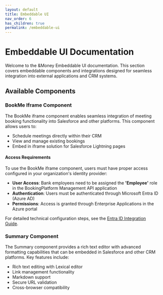 ```yaml
---
layout: default
title: Embeddable UI
nav_order: 6
has_children: true
permalink: /embeddable-ui
---
```


# Embeddable UI Documentation

Welcome to the &Money Embeddable UI documentation. This section covers embeddable components and integrations designed for seamless integration into external applications and CRM systems.

## Available Components

### BookMe Iframe Component
The BookMe iframe component enables seamless integration of meeting booking functionality into Salesforce and other platforms. This component allows users to:

- Schedule meetings directly within their CRM
- View and manage existing bookings
- Embed in iframe solution for Salesforce Lightning pages

#### Access Requirements

To use the BookMe iframe component, users must have proper access configured in your organization's identity provider:

- **User Access**: Bank employees need to be assigned the **'Employee'** role in the BookingPlatform Management API application
- **Authentication**: Users must be authenticated through Microsoft Entra ID (Azure AD)
- **Permissions**: Access is granted through Enterprise Applications in the Azure portal

For detailed technical configuration steps, see the [Entra ID Integration Guide](../bookme/entra-integration.md#iframe-access-configuration).

### Summary Component
The Summary component provides a rich text editor with advanced formatting capabilities that can be embedded in Salesforce and other CRM platforms. Key features include:

- Rich text editing with Lexical editor
- Link management functionality
- Markdown support
- Secure URL validation
- Cross-browser compatibility
